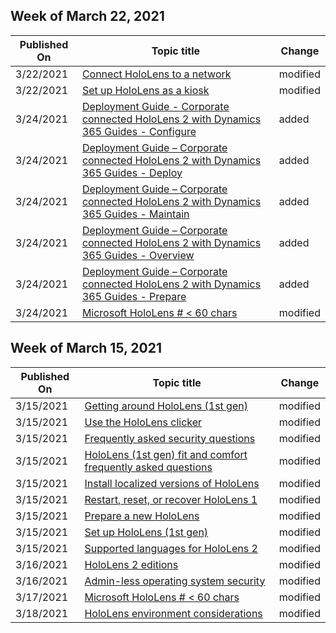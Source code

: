 <!-- This file is generated automatically each week. Changes made to this file will be overwritten.-->



## Week of March 22, 2021


| Published On |Topic title | Change |
|------|------------|--------|
| 3/22/2021 | [Connect HoloLens to a network](/hololens/hololens-network) | modified |
| 3/22/2021 | [Set up HoloLens as a kiosk](/hololens/hololens-kiosk) | modified |
| 3/24/2021 | [Deployment Guide - Corporate connected HoloLens 2 with Dynamics 365 Guides - Configure](/hololens/hololens2-corp-connected-configure) | added |
| 3/24/2021 | [Deployment Guide – Corporate connected HoloLens 2 with Dynamics 365 Guides - Deploy](/hololens/hololens2-corp-connected-deploy) | added |
| 3/24/2021 | [Deployment Guide – Corporate connected HoloLens 2 with Dynamics 365 Guides - Maintain](/hololens/hololens2-corp-connected-maintain) | added |
| 3/24/2021 | [Deployment Guide – Corporate connected HoloLens 2 with Dynamics 365 Guides - Overview](/hololens/hololens2-corp-connected-overview) | added |
| 3/24/2021 | [Deployment Guide – Corporate connected HoloLens 2 with Dynamics 365 Guides - Prepare](/hololens/hololens2-corp-connected-prepare) | added |
| 3/24/2021 | [Microsoft HoloLens # < 60 chars](/hololens/index) | modified |


## Week of March 15, 2021


| Published On |Topic title | Change |
|------|------------|--------|
| 3/15/2021 | [Getting around HoloLens (1st gen)](/hololens/hololens1-basic-usage) | modified |
| 3/15/2021 | [Use the HoloLens clicker](/hololens/hololens1-clicker) | modified |
| 3/15/2021 | [Frequently asked security questions](/hololens/hololens1-faq-security) | modified |
| 3/15/2021 | [HoloLens (1st gen) fit and comfort frequently asked questions](/hololens/hololens1-fit-comfort-faq) | modified |
| 3/15/2021 | [Install localized versions of HoloLens](/hololens/hololens1-install-localized) | modified |
| 3/15/2021 | [Restart, reset, or recover HoloLens 1](/hololens/hololens1-recovery) | modified |
| 3/15/2021 | [Prepare a new HoloLens](/hololens/hololens1-setup) | modified |
| 3/15/2021 | [Set up HoloLens (1st gen)](/hololens/hololens1-start) | modified |
| 3/15/2021 | [Supported languages for HoloLens 2](/hololens/hololens2-language-support) | modified |
| 3/16/2021 | [HoloLens 2 editions](/hololens/hololens2-options) | modified |
| 3/16/2021 | [Admin-less operating system security](/hololens/security-adminless-os) | modified |
| 3/17/2021 | [Microsoft HoloLens # < 60 chars](/hololens/index) | modified |
| 3/18/2021 | [HoloLens environment considerations](/hololens/hololens-environment-considerations) | modified |
